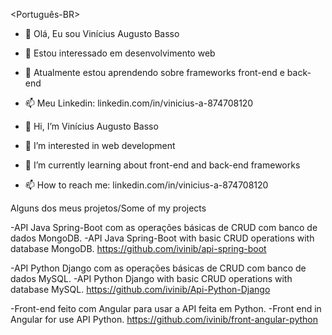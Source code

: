 <Português-BR>
- 👋 Olá, Eu sou Vinícius Augusto Basso
- 👀 Estou interessado em desenvolvimento web
- 🌱 Atualmente estou aprendendo sobre frameworks front-end e back-end
- 📫 Meu Linkedin: linkedin.com/in/vinicius-a-874708120



- 👋 Hi, I’m Vinícius Augusto Basso
- 👀 I’m interested in web development
- 🌱 I’m currently learning about front-end and back-end frameworks
- 📫 How to reach me: linkedin.com/in/vinicius-a-874708120





  
Alguns dos meus projetos/Some of my projects

-API Java Spring-Boot com as operações básicas de CRUD com banco de dados MongoDB.
-API Java Spring-Boot with basic CRUD operations with database MongoDB.
https://github.com/ivinib/api-spring-boot


-API Python Django com as operações básicas de CRUD com banco de dados MySQL.
-API Python Django with basic CRUD operations with database MySQL.
https://github.com/ivinib/Api-Python-Django

-Front-end feito com Angular para usar a API feita em Python.
-Front end in Angular for use API Python.
https://github.com/ivinib/front-angular-python
